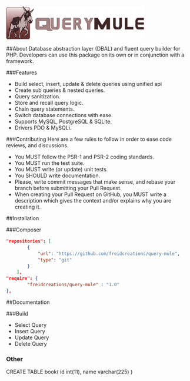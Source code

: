 <img src="docs/logo.png" width="375" height="90">

##About
Database abstraction layer (DBAL) and fluent query builder for PHP. Developers can use this package on its own or in conjunction with a framework.

###Features
* Build select, insert, update & delete queries using unified api 
* Create sub queries & nested queries.
* Query sanitization.
* Store and recall query logic.
* Chain query statements.
* Switch database connections with ease.
* Supports MySQL, PostgreSQL & SQLite.
* Drivers PDO & MySQLi.

###Contributing
Here are a few rules to follow in order to ease code reviews, 
and discussions.
 
* You MUST follow the PSR-1 and PSR-2 coding standards.  
* You MUST run the test suite.
* You MUST write (or update) unit tests.
* You SHOULD write documentation.
* Please, write commit messages that make sense, and rebase your branch before submitting your Pull Request.
* When creating your Pull Request on GitHub, you MUST write a description which gives the context and/or explains why you are creating it.


##Installation

###Composer
```json
"repositories": [
        {
            "url": "https://github.com/freidcreations/query-mule",
            "type": "git"
        }
    ],
"require": {
        "freidcreations/query-mule" : "1.0"
},
```

##Documentation

###Build
* Select Query
* Insert Query
* Update Query
* Delete Query



### Other
CREATE TABLE book(
  id int(11),
  name varchar(225)
)






